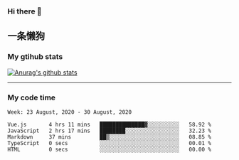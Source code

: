 ### Hi there 👋

## 一条懒狗
<!--
**kiss-me-quickly/kiss-me-quickly** is a ✨ _special_ ✨ repository because its `README.md` (this file) appears on your GitHub profile.

Here are some ideas to get you started:

- 🔭 I’m currently working on ...
- 🌱 I’m currently learning ...
- 👯 I’m looking to collaborate on ...
- 🤔 I’m looking for help with ...
- 💬 Ask me about ...
- 📫 How to reach me: ...
- 😄 Pronouns: ...
- ⚡ Fun fact: ...
-->


### My gtihub stats

[![Anurag's github stats](https://github-readme-stats.vercel.app/api?username=kiss-me-quickly)](https://github.com/anuraghazra/github-readme-stats)

***

### My code time

<!--START_SECTION:waka-->
```text
Week: 23 August, 2020 - 30 August, 2020

Vue.js       4 hrs 11 mins   ██████████████▓░░░░░░░░░░   58.92 % 
JavaScript   2 hrs 17 mins   ████████░░░░░░░░░░░░░░░░░   32.23 % 
Markdown     37 mins         ██▒░░░░░░░░░░░░░░░░░░░░░░   08.85 % 
TypeScript   0 secs          ░░░░░░░░░░░░░░░░░░░░░░░░░   00.01 % 
HTML         0 secs          ░░░░░░░░░░░░░░░░░░░░░░░░░   00.00 % 
```
<!--END_SECTION:waka-->
